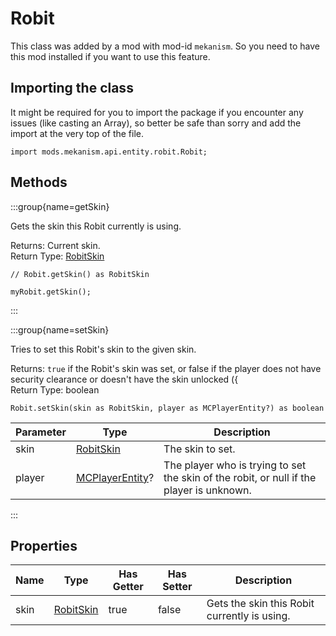 # Robit

This class was added by a mod with mod-id `mekanism`. So you need to have this mod installed if you
want to use this feature.

## Importing the class

It might be required for you to import the package if you encounter any issues (like casting an
Array), so better be safe than sorry and add the import at the very top of the file.

```zenscript
import mods.mekanism.api.entity.robit.Robit;
```

## Methods

:::group{name=getSkin}

Gets the skin this Robit currently is using.

Returns: Current skin.  
Return Type: [RobitSkin](/mods/Mekanism/api/entity/robit/RobitSkin)

```zenscript
// Robit.getSkin() as RobitSkin

myRobit.getSkin();
```

:::

:::group{name=setSkin}

Tries to set this Robit's skin to the given skin.

Returns: `true` if the Robit's skin was set, or false if the player does not have security clearance
or doesn't have the skin unlocked ({  
Return Type: boolean

```zenscript
Robit.setSkin(skin as RobitSkin, player as MCPlayerEntity?) as boolean
```

| Parameter | Type | Description |
|-----------|------|-------------|
| skin | [RobitSkin](/mods/Mekanism/api/entity/robit/RobitSkin) | The skin to set. |
| player | [MCPlayerEntity](/vanilla/api/entity/MCPlayerEntity)? | The player who is trying to set the skin of the robit, or null if the player is unknown. |

:::

## Properties

| Name | Type | Has Getter | Has Setter | Description |
|------|------|------------|------------|-------------|
| skin | [RobitSkin](/mods/Mekanism/api/entity/robit/RobitSkin) | true | false | Gets the skin this Robit currently is using. |

